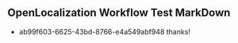 ## OpenLocalization Workflow Test MarkDown
* ab99f603-6625-43bd-8766-e4a549abf948 
thanks!<!--HONumber=Mar16_HO4-->

